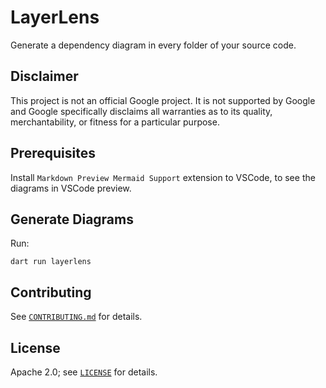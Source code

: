# LayerLens

Generate a dependency diagram in every folder of your source code.

## Disclaimer

This project is not an official Google project. It is not supported by
Google and Google specifically disclaims all warranties as to its quality,
merchantability, or fitness for a particular purpose.

## Prerequisites

Install `Markdown Preview Mermaid Support` extension to VSCode,
to see the diagrams in VSCode preview.

## Generate Diagrams

Run:

```
dart run layerlens
```

## Contributing

See [`CONTRIBUTING.md`](CONTRIBUTING.md) for details.

## License

Apache 2.0; see [`LICENSE`](LICENSE) for details.

